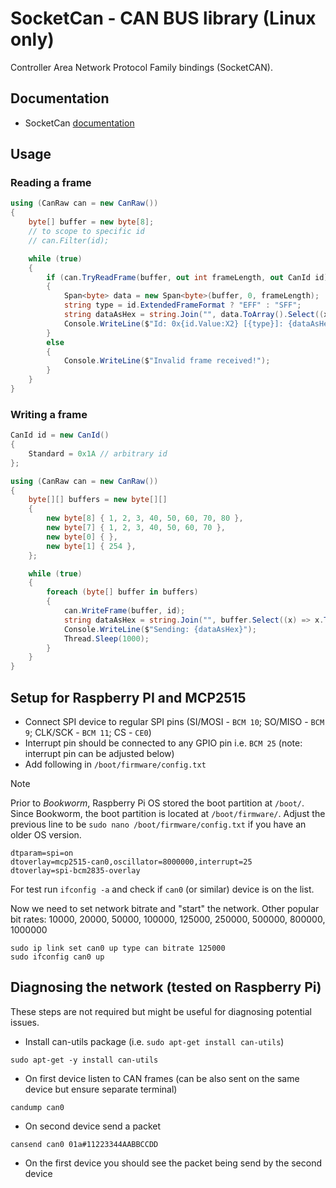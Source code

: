 ﻿# SocketCan - CAN BUS library (Linux only)

Controller Area Network Protocol Family bindings (SocketCAN).

## Documentation

- SocketCan [documentation](https://www.kernel.org/doc/Documentation/networking/can.txt)

## Usage

### Reading a frame

```csharp
using (CanRaw can = new CanRaw())
{
    byte[] buffer = new byte[8];
    // to scope to specific id
    // can.Filter(id);

    while (true)
    {
        if (can.TryReadFrame(buffer, out int frameLength, out CanId id))
        {
            Span<byte> data = new Span<byte>(buffer, 0, frameLength);
            string type = id.ExtendedFrameFormat ? "EFF" : "SFF";
            string dataAsHex = string.Join("", data.ToArray().Select((x) => x.ToString("X2")));
            Console.WriteLine($"Id: 0x{id.Value:X2} [{type}]: {dataAsHex}");
        }
        else
        {
            Console.WriteLine($"Invalid frame received!");
        }
    }
}
```

### Writing a frame

```csharp
CanId id = new CanId()
{
    Standard = 0x1A // arbitrary id
};

using (CanRaw can = new CanRaw())
{
    byte[][] buffers = new byte[][]
    {
        new byte[8] { 1, 2, 3, 40, 50, 60, 70, 80 },
        new byte[7] { 1, 2, 3, 40, 50, 60, 70 },
        new byte[0] { },
        new byte[1] { 254 },
    };

    while (true)
    {
        foreach (byte[] buffer in buffers)
        {
            can.WriteFrame(buffer, id);
            string dataAsHex = string.Join("", buffer.Select((x) => x.ToString("X2")));
            Console.WriteLine($"Sending: {dataAsHex}");
            Thread.Sleep(1000);
        }
    }
}
```

## Setup for Raspberry PI and MCP2515

- Connect SPI device to regular SPI pins (SI/MOSI - `BCM 10`; SO/MISO - `BCM 9`; CLK/SCK - `BCM 11`; CS - `CE0`)
- Interrupt pin should be connected to any GPIO pin i.e. `BCM 25` (note: interrupt pin can be adjusted below)
- Add following in `/boot/firmware/config.txt`

> [!Note]
> Prior to *Bookworm*, Raspberry Pi OS stored the boot partition at `/boot/`. Since Bookworm, the boot partition is located at `/boot/firmware/`. Adjust the previous line to be `sudo nano /boot/firmware/config.txt` if you have an older OS version.

```text
dtparam=spi=on
dtoverlay=mcp2515-can0,oscillator=8000000,interrupt=25
dtoverlay=spi-bcm2835-overlay
```

For test run `ifconfig -a` and check if `can0` (or similar) device is on the list.

Now we need to set network bitrate and "start" the network.
Other popular bit rates: 10000, 20000, 50000, 100000, 125000, 250000, 500000, 800000, 1000000

```shell
sudo ip link set can0 up type can bitrate 125000
sudo ifconfig can0 up
```

## Diagnosing the network (tested on Raspberry Pi)

These steps are not required but might be useful for diagnosing potential issues.

- Install can-utils package (i.e. `sudo apt-get install can-utils`)

```shell
sudo apt-get -y install can-utils
```

- On first device listen to CAN frames (can be also sent on the same device but ensure separate terminal)

```shell
candump can0
```

- On second device send a packet

```shell
cansend can0 01a#11223344AABBCCDD
```

- On the first device you should see the packet being send by the second device
